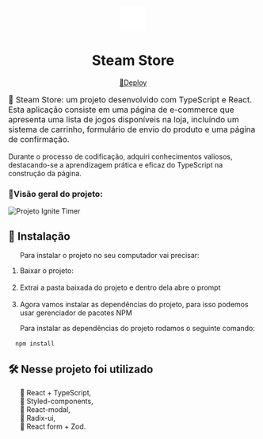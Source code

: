 <p align="center">
  <img src="./src/assents/steam-logo.svg" width="50" height="50">
</p>
<h1 align="center">Steam Store</h1>

<p align="center">
  <a href="https://games-store-navy.vercel.app/">👾Deploy</a>
</p>

<p style="font-size: 16px"> 📝 Steam Store: um projeto desenvolvido com TypeScript e React. Esta aplicação consiste em uma página de e-commerce que apresenta uma lista de jogos disponíveis na loja, incluindo um sistema de carrinho, formulário de envio do produto e uma página de confirmação.

Durante o processo de codificação, adquiri conhecimentos valiosos, destacando-se a aprendizagem prática e eficaz do TypeScript na construção da página.
</p>

<h3>📌Visão geral do projeto:</h3>

![Projeto Ignite Timer](./public/games-store.gif)

## 🔧 Instalação
<ol>
  <p>
  Para instalar o projeto no seu computador vai precisar: 
  </p>
  <li>Baixar o projeto:</li>
  <br>

  <li>Extrai a pasta baixada do projeto e dentro dela abre o prompt </li> <br>

  <li>Agora vamos instalar as dependências do projeto, para isso podemos usar gerenciador de pacotes NPM</li>
  <p>Para instalar as dependências do projeto rodamos o seguinte comando:</p>
</ol>

  ```sh
    npm install
  ```

## 🛠️ Nesse projeto foi utilizado

<ul>
📌 React + TypeScript, <br>
📌 Styled-components,<br>
📌 React-modal,<br>
📌 Radix-ui,<br>
📌 React form + Zod.
</ul>